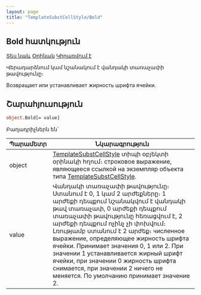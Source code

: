 ```yaml
---
layout: page
title: "TemplateSubstCellStyle/Bold"
---
```


## Bold  հատկություն

[Տես նաև](../TemplateSubstCellStyle.md) [Օրինակ](../../Examples/E_TemplateSubstCellStyle.md) [Կիրառվում է](../TemplateSubstCellStyle.md)


Վերադարձնում կամ նշանակում է վանդակի տառաչափի  թավությունը։

Возвращает или устанавливает жирность шрифта ячейки.


## Շարահյուսություն

```vb
object.Bold[= value]
```

Բաղադրիչներն են՝


| Պարամետր | Նկարագրություն |
|--|--|
| object | [TemplateSubstCellStyle](../TemplateSubstCellStyle.md) տիպի օբյեկտի օրինակի հղում։ строковое выражение, являющееся ссылкой на экземпляр объекта типа [TemplateSubstCellStyle](../TemplateSubstCellStyle.html). |
| value | Վանդակի տառաչափի  թավությունը։ Ստանում է 0, 1 կամ 2 արժեքները։ 1 արժեքի դեպքում նշանակվում է վանդակի թավ տառաչափ, 0 արժեքի դեպքում տառաչափի թավությունը հեռացվում է, 2 արժեքի դեպքում ոչինչ չի փոխվում։ Լռությամբ ստանում է 2 արժեք։  численное выражение, oпределяющее жирность шрифта ячейки. Принимает значения 0, 1 или 2. При значении 1 устанавливается жирный шрифт ячейки, при значении 0 жирность шрифта снимается, при значении 2 ничего не меняется. По умолчанию принимает значение 2. |


